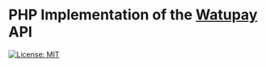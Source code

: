 # PHP Implementation of the [Watupay](https://watu.global/) API
[![License: MIT](https://img.shields.io/badge/License-MIT-yellow.svg)](https://opensource.org/licenses/MIT)
